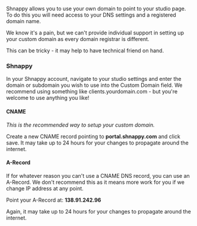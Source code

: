 Shnappy allows you to use your own domain to point to your studio page. To do this you will need access to your DNS settings and a registered domain name.

We know it's a pain, but we can't provide individual support in setting up your custom domain as every domain registrar is different.

This can be tricky - it may help to have technical friend on hand.

### Shnappy

In your Shnappy account, navigate to your studio settings and enter the domain or subdomain you wish to use into the
Custom Domain field. We recommend using something like clients.yourdomain.com - but you're welcome to use anything you like!

#### CNAME

*This is the recommended way to setup your custom domain.*

Create a new CNAME record pointing to **portal.shnappy.com** and click save. It may take up to 24 hours for your changes to
propagate around the internet.

#### A-Record

If for whatever reason you can't use a CNAME DNS record, you can use an A-Record. We don't recommend this as it means
more work for you if we change IP address at any point.

Point your A-Record at: **138.91.242.96**

Again, it may take up to 24 hours for your changes to propagate around the internet.
